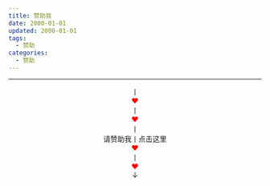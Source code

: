```yaml
---
title: 赞助我
date: 2000-01-01
updated: 2000-01-01
tags:
  - 赞助
categories:
  - 赞助
---
```


---


<center>丨</center>
<font color=red><center> ♥ </center></font>
<center>丨</center>
<font color=red><center> ♥ </center></font>
<center>丨</center>
<center>请赞助我丨点击这里</center>
<font color=red><center> ♥ </center></font>
<center>丨</center>
<font color=red><center> ♥ </center></font>
<center>↓</center>
